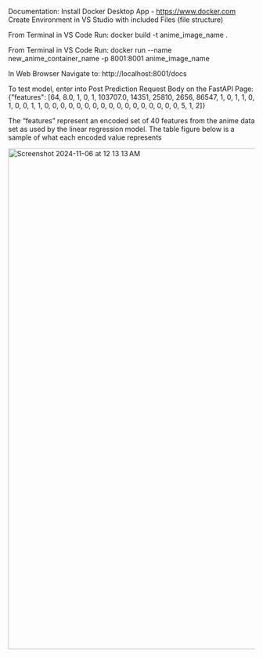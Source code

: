 Documentation:
Install Docker Desktop App - https://www.docker.com
Create Environment in VS Studio with included Files (file structure)

From Terminal in VS Code Run:
docker build -t anime_image_name .

From Terminal in VS Code Run:
docker run --name new_anime_container_name -p 8001:8001 anime_image_name

In Web Browser Navigate to:
http://localhost:8001/docs

To test model, enter into Post Prediction Request Body on the FastAPI Page:
{"features": [64, 8.0, 1, 0, 1, 103707.0, 14351, 25810, 2656, 86547, 1, 0, 1, 1, 0, 1, 0, 0, 1, 1, 0, 0, 0, 0, 0, 0, 0, 0, 0, 0, 0, 0, 0, 0, 0, 0, 0, 5, 1, 2]}

The “features” represent an encoded set of 40 features from the anime data set as used by the linear regression model. The table figure below is a sample of what each encoded value represents

<img width="1021" alt="Screenshot 2024-11-06 at 12 13 13 AM" src="https://github.com/user-attachments/assets/22449116-a1cf-4e1e-87aa-b5b55528c94b">
